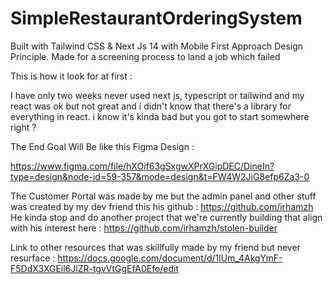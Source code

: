 # SimpleRestaurantOrderingSystem
Built with Tailwind CSS & Next Js 14 with Mobile First Approach Design Principle. Made for a screening process to land a job which failed 

This is how it look for at first : 


I have only two weeks never used next js, typescript or tailwind and my react was ok but not great and i didn't know that there's a library for everything in react.
i know it's kinda bad but you got to start somewhere right ? 


The End Goal Will Be like this Figma Design :

https://www.figma.com/file/hXOif63gSxgwXPrXGipDEC/DineIn?type=design&node-id=59-357&mode=design&t=FW4W2JiG8efp6Za3-0

The Customer Portal was made by me but the admin panel and other stuff was created by my dev friend this his github : https://github.com/irhamzh
He kinda stop and do another project that we're currently building that align with his interest here : https://github.com/irhamzh/stolen-builder

Link to other resources that was skillfully made by my friend but never resurface :
https://docs.google.com/document/d/1lUm_4AkgYmF-F5DdX3XGEil6JlZR-tgvVtGgEfA0Efo/edit

